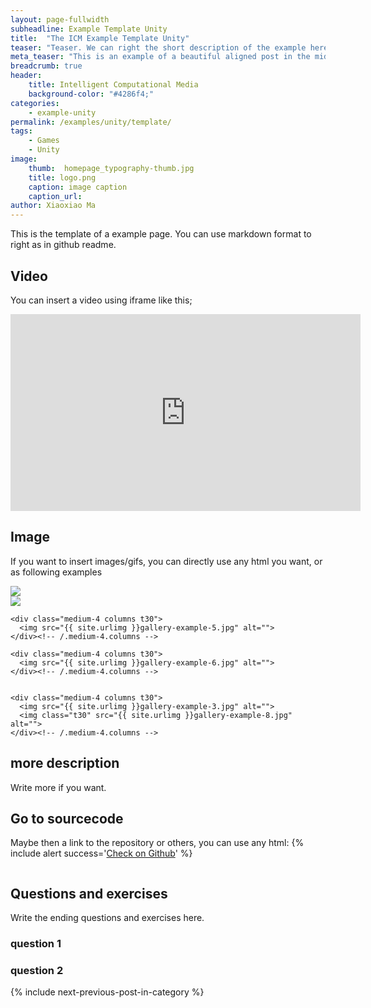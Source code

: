 ```yaml
---
layout: page-fullwidth
subheadline: Example Template Unity
title:  "The ICM Example Template Unity"
teaser: "Teaser. We can right the short description of the example here. It is shown below the title in the post and in the short description of the list of posts page."
meta_teaser: "This is an example of a beautiful aligned post in the middle. There is no sidebar to distract the reader. The difference to the Page-Template is, that you find meta-information at the bottom of the post."
breadcrumb: true
header:
    title: Intelligent Computational Media
    background-color: "#4286f4;"
categories:
    - example-unity
permalink: /examples/unity/template/
tags:
    - Games
    - Unity
image:
    thumb:  homepage_typography-thumb.jpg
    title: logo.png
    caption: image caption
    caption_url: 
author: Xiaoxiao Ma
---
```


This is the template of a example page. You can use markdown format to right as in github readme.

## Video
You can insert a video using iframe like this;
<div class="flex-video">
  <iframe width="560" height="315" src="https://www.youtube.com/embed/hokkA77ib3c" frameborder="0" allow="autoplay; encrypted-media" allowfullscreen></iframe>
</div>

## Image
If you want to insert images/gifs, you can directly use any html you want, or as following examples
<div class="row">
  <div class="large-12 columns t30">
      <img src="http://placehold.it/470x264/6b6351/e1dcd7&amp;text=Width+470+Pixel">
  </div>
  <div class="large-12 columns t30">
      <img src="http://placehold.it/470x264/e05a10/e1e75e&amp;text=Width+470+Pixel">
  </div>
</div>
<div class="row">
    <div class="medium-4 columns t30">
    <img src="{{ site.urlimg }}gallery-example-4.jpg" alt="">
    </div><!-- /.medium-4.columns -->

    <div class="medium-4 columns t30">
      <img src="{{ site.urlimg }}gallery-example-5.jpg" alt="">
    </div><!-- /.medium-4.columns -->

    <div class="medium-4 columns t30">
      <img src="{{ site.urlimg }}gallery-example-6.jpg" alt="">
    </div><!-- /.medium-4.columns -->

</div><!-- /.row -->


<div class="row">
    <div class="medium-8 columns t30">
    <img src="{{ site.urlimg }}gallery-example-7.jpg" alt="">
    </div><!-- /.medium-8.columns -->

    <div class="medium-4 columns t30">
      <img src="{{ site.urlimg }}gallery-example-3.jpg" alt="">
      <img class="t30" src="{{ site.urlimg }}gallery-example-8.jpg" alt="">
    </div><!-- /.medium-4.columns -->

</div><!-- /.row -->

## more description
Write more if you want.

## Go to sourcecode
Maybe then a link to the repository or others, you can use any html:
{% include alert success='<a href="https://github.com/tcmxx/UnityTensorflowKeras">Check on Github</a>' %}
<div class="row">
    <div class="medium-4 columns t30">
      <a href="https://github.com/tcmxx/UnityTensorflowKeras"><img src="{{ site.urlimg }}gallery-example-5.jpg" alt=""></a>
    </div><!-- /.medium-4.columns -->

</div><!-- /.row -->

## Questions and exercises
Write the ending questions and exercises here.
### question 1
### question 2

<div id="bottom" class="row t30">
    <div class="small-12 columns">
       {% include next-previous-post-in-category %}
    </div><!-- /.small-12.columns -->
</div>


